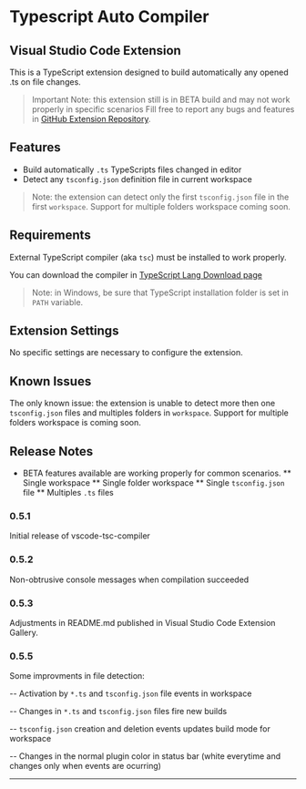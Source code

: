# Typescript Auto Compiler
## Visual Studio Code Extension

This is a TypeScript extension designed to build automatically any opened .ts on file changes.

> Important Note: this extension still is in BETA build and may not work properly in specific scenarios
Fill free to report any bugs and features in [GitHub Extension Repository](https://github.com/morissonmaciel/vscode-tsc-compiler). 

## Features

* Build automatically `.ts` TypeScripts files changed in editor
* Detect any `tsconfig.json` definition file in current workspace

> Note: the extension can detect only the first `tsconfig.json` file in the first `workspace`. Support for multiple folders workspace coming soon.

## Requirements

External TypeScript compiler (aka `tsc`) must be installed to work properly.

You can download the compiler in [TypeScript Lang Download page](https://www.typescriptlang.org/index.html#download-links)

> Note: in Windows, be sure that TypeScript installation folder is set in `PATH` variable.

## Extension Settings

No specific settings are necessary to configure the extension.

## Known Issues

The only known issue: the extension is unable to detect more then one `tsconfig.json` files and multiples folders in `workspace`. Support for multiple folders workspace is coming soon.

## Release Notes

* BETA features available are working properly for common scenarios. 
** Single workspace
** Single folder workspace
** Single `tsconfig.json` file
** Multiples `.ts` files

### 0.5.1

Initial release of vscode-tsc-compiler

### 0.5.2

Non-obtrusive console messages when compilation succeeded

### 0.5.3

Adjustments in README.md published in Visual Studio Code Extension Gallery.

### 0.5.5

Some improvments in file detection:

-- Activation by `*.ts` and `tsconfig.json` file events in workspace

-- Changes in `*.ts` and `tsconfig.json` files fire new builds

-- `tsconfig.json` creation and deletion events updates build mode for workspace

-- Changes in the normal plugin color in status bar (white everytime and changes only when events are ocurring)


-----------------------------------------------------------------------------------------------------------
